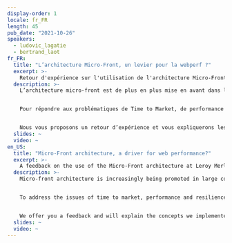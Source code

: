 ```yaml
---
display-order: 1
locale: fr_FR
length: 45
pub_date: "2021-10-26"
speakers:
  - ludovic_lagatie
  - bertrand_laot
fr_FR:
  title: "L’architecture Micro-Front, un levier pour la webperf ?"
  excerpt: >-
    Retour d'expérience sur l'utilisation de l'architecture Micro-Front chez Leroy Merlin. Time to Market, performance, résilience, nous vous dirons tout !
  description: >-
    L’architecture micro-front est de plus en plus mise en avant dans les grandes entreprises, mais on ne trouve que très peu de feedback sur les problématiques de webperf (multiplication des appels aux APIs, duplication de code, augmentation du nombre de ressources, etc.).


    Pour répondre aux problématiques de Time to Market, de performance et de résilience, Leroy Merlin a choisi en 2017 de refondre son site internet sur la base d’une architecture micro-front. Nous sommes partis d’une feuille blanche et avons abordé dès le début et comme un seul sujet les problématiques de performance back et front.


    Nous vous proposons un retour d’expérience et vous expliquerons les concepts que nous avons mis en place pour faire de l’architecture micro-front un allié de la webperf.
  slides: ~
  video: ~
en_US:
  title: "Micro-Front architecture, a driver for web performance?"
  excerpt: >-
    A feedback on the use of the Micro-Front architecture at Leroy Merlin. Time to Market, performance, resilience, we'll tell you everything!
  description: >-
    Micro-front architecture is increasingly being promoted in large companies, but there is very little feedback on webperf issues (multiplication of API calls, code duplication, increased number of resources, etc.).


    To address the issues of time to market, performance and resilience, Leroy Merlin chose in 2017 to redesign its website based on a micro-front-end architecture. We started with a blank sheet of paper and addressed from the beginning and as a single topic the back and front performance issues.


    We offer you a feedback and will explain the concepts we implemented to make the micro-front architecture an ally of webperf.
  slides: ~
  video: ~
---
```

